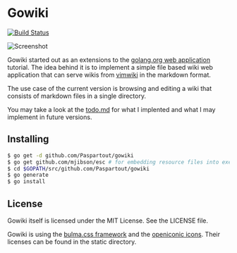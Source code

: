 # Gowiki

[![Build Status](https://travis-ci.org/Paspartout/gowiki.svg?branch=master)](https://travis-ci.org/Paspartout/gowiki)

![Screenshot](https://paspartout.github.io/gowiki/screenshot.png)

Gowiki started out as an extensions to the 
[golang.org web application](https://golang.org/doc/articles/wiki/) tutorial.
The idea behind it is to implement a simple file based wiki web application
that can serve wikis from [vimwiki](https://github.com/vimwiki/vimwiki) in
the markdown format.

The use case of the current version is browsing and editing a wiki that
consists of markdown files in a single directory.

You may take a look at the [todo.md](https://github.com/Paspartout/gowiki/blob/master/todo.md)
for what I implented and what I may implement in future versions.

## Installing

```sh
$ go get -d github.com/Paspartout/gowiki
$ go get github.com/mjibson/esc # for embedding resource files into executable
$ cd $GOPATH/src/github.com/Paspartout/gowiki
$ go generate
$ go install
```

## License

Gowiki itself is licensed under the MIT License.
See the LICENSE file.

Gowiki is using the [bulma.css framework](https://bulma.io/) and the [openiconic icons](https://useiconic.com/open).
Their licenses can be found in the static directory.

